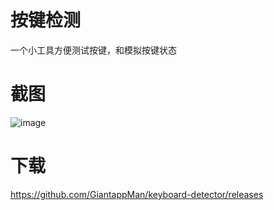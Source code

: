 # 按键检测

一个小工具方便测试按键，和模拟按键状态

# 截图
![image](https://github.com/user-attachments/assets/c5b2460c-6a90-44d0-a125-809a2b77635b)

# 下载
https://github.com/GiantappMan/keyboard-detector/releases
